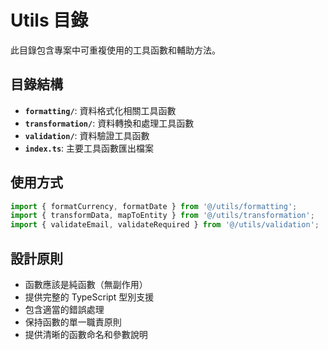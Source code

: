 # Utils 目錄

此目錄包含專案中可重複使用的工具函數和輔助方法。

## 目錄結構

- **`formatting/`**: 資料格式化相關工具函數
- **`transformation/`**: 資料轉換和處理工具函數
- **`validation/`**: 資料驗證工具函數
- **`index.ts`**: 主要工具函數匯出檔案

## 使用方式

```typescript
import { formatCurrency, formatDate } from '@/utils/formatting';
import { transformData, mapToEntity } from '@/utils/transformation';
import { validateEmail, validateRequired } from '@/utils/validation';
```

## 設計原則

- 函數應該是純函數（無副作用）
- 提供完整的 TypeScript 型別支援
- 包含適當的錯誤處理
- 保持函數的單一職責原則
- 提供清晰的函數命名和參數說明
